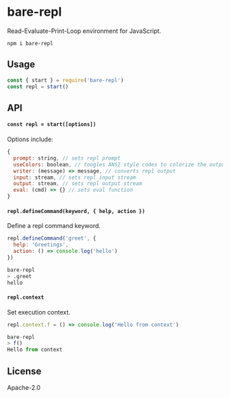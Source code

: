 # bare-repl

Read-Evaluate-Print-Loop environment for JavaScript.

```
npm i bare-repl
```

## Usage

```js
const { start } = require('bare-repl')
const repl = start()
```

## API

#### `const repl = start([options])`

Options include:

```js
{
  prompt: string, // sets repl prompt
  useColors: boolean, // toogles ANSI style codes to colorize the output
  writer: (message) => message, // converts repl output
  input: stream, // sets repl input stream
  output: stream, // sets repl output stream
  eval: (cmd) => {} // sets eval function
}
```

#### `repl.defineCommand(keyword, { help, action })`

Define a repl command keyword.

```js
repl.defineCommand('greet', {
  help: 'Greetings',
  action: () => console.log('hello')
})
```

```sh
bare-repl
> .greet
hello
```

#### `repl.context`

Set execution context.

```js
repl.context.f = () => console.log('Hello from context')
```

```js
bare-repl
> f()
Hello from context
```

## License

Apache-2.0
